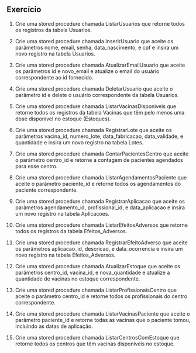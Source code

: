 ## Exercício

1. Crie uma stored procedure chamada ListarUsuarios que retorne todos os registros da tabela Usuarios.

2. Crie uma stored procedure chamada InserirUsuario que aceite os parâmetros nome, email, senha, data_nascimento, e cpf e insira um novo registro na tabela Usuarios.

3. Crie uma stored procedure chamada AtualizarEmailUsuario que aceite os parâmetros id e novo_email e atualize o email do usuário correspondente ao id fornecido.

4. Crie uma stored procedure chamada DeletarUsuario que aceite o parâmetro id e delete o usuário correspondente da tabela Usuarios.

5. Crie uma stored procedure chamada ListarVacinasDisponiveis que retorne todos os registros da tabela Vacinas que têm pelo menos uma dose disponível no estoque (Estoques).

6. Crie uma stored procedure chamada RegistrarLote que aceite os parâmetros vacina_id, numero_lote, data_fabricacao, data_validade, e quantidade e insira um novo registro na tabela Lotes.

7. Crie uma stored procedure chamada ContarPacientesCentro que aceite o parâmetro centro_id e retorne a contagem de pacientes agendados para esse centro.

8. Crie uma stored procedure chamada ListarAgendamentosPaciente que aceite o parâmetro paciente_id e retorne todos os agendamentos do paciente correspondente.

9.  Crie uma stored procedure chamada RegistrarAplicacao que aceite os parâmetros agendamento_id, profissional_id, e data_aplicacao e insira um novo registro na tabela Aplicacoes.

10. Crie uma stored procedure chamada ListarEfeitosAdversos que retorne todos os registros da tabela Efeitos_Adversos.

11. Crie uma stored procedure chamada RegistrarEfeitoAdverso que aceite os parâmetros aplicacao_id, descricao, e data_ocorrencia e insira um novo registro na tabela Efeitos_Adversos.

12. Crie uma stored procedure chamada AtualizarEstoque que aceite os parâmetros centro_id, vacina_id, e nova_quantidade e atualize a quantidade de vacinas no estoque correspondente.

13. Crie uma stored procedure chamada ListarProfissionaisCentro que aceite o parâmetro centro_id e retorne todos os profissionais do centro correspondente.

14. Crie uma stored procedure chamada ListarVacinasPaciente que aceite o parâmetro paciente_id e retorne todas as vacinas que o paciente tomou, incluindo as datas de aplicação.

15. Crie uma stored procedure chamada ListarCentrosComEstoque que retorne todos os centros que têm vacinas disponíveis no estoque.